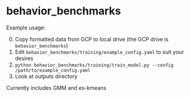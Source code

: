 # behavior_benchmarks

Example usage: 

0. Copy formatted data from GCP to local drive (the GCP drive is `behavior_benchmarks`)
1. Edit `behavior_benchmarks/training/example_config.yaml` to suit your desires
2. `python behavior_benchmarks/training/train_model.py --config /path/to/example_config.yaml`
3. Look at outputs directory

Currently includes GMM and es-kmeans
